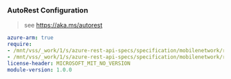 ### AutoRest Configuration

> see https://aka.ms/autorest

``` yaml
azure-arm: true
require:
- /mnt/vss/_work/1/s/azure-rest-api-specs/specification/mobilenetwork/resource-manager/readme.md
- /mnt/vss/_work/1/s/azure-rest-api-specs/specification/mobilenetwork/resource-manager/readme.go.md
license-header: MICROSOFT_MIT_NO_VERSION
module-version: 1.0.0

```